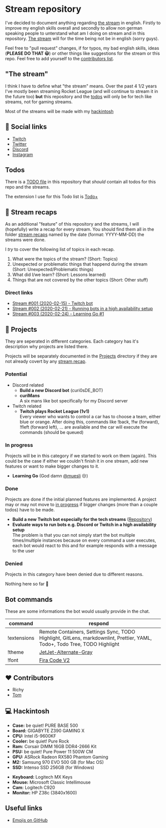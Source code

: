 # Stream repository

I've decided to document anything regarding [the stream](#the-stream) in english. Firstly to improve my english skills overall and secondly to allow non german speaking people to unterstand what am I doing on stream and in this repository. [The stream](#the-stream) will for the time being not be in english (sorry guys).

Feel free to "pull request" changes, if for typos, my bad english skills, ideas (**PLEASE DO THAT :smiley:**) or other things like suggestions for the stream or this repo. Feel free to add yourself to the [contributors list](#heart-contributors).

## "The stream"

I think I have to define what "the stream" means. Over the past 4 1/2 years I've mostly been streaming Rocket League (and will continue to stream it in the future too) **but** this repository and the [todos](#todos) will only be for tech like streams, not for gaming streams.

Most of the streams will be made with my [hackintosh](#computer-hackintosh)

## :link: Social links

- [Twitch](https://www.twitch.tv/curi0sDE)
- [Twitter](https://www.twitter.com/curi0sDE)
- [Discord](https://discord.gg/curi0sDE)
- [Instagram](https://www.instagram.com/curi0sDE)

## Todos

There is a [TODO file](TODO) in this repository that _should_ contain all todos for this repo and the streams.

The extension I use for this Todo list is [Todo+](https://marketplace.visualstudio.com/items?itemName=fabiospampinato.vscode-todo-plus)

## :movie_camera: Stream recaps

As an additional "feature" of this repository and the streams, I will (hopefully) write a recap for every stream. You should find them all in the folder [stream recaps](stream%20recaps/) named by the date (format: YYYY-MM-DD) the streams were done.

I _try_ to cover the following list of topics in each recap.

1. What were the topics of the stream? (Short: Topics)
2. Unexpected or problematic things that happend during the stream (Short: Unexpected/Problematic things)
3. What did I/we learn? (Short: Lessons learned)
4. Things that are not covered by the other topics (Short: Other stuff)

### Direct links

- [Stream #001 (2020-02-15) - Twitch bot](stream%20recaps/2020-02-15/README.md)
- [Stream #002 (2020-02-21) - Running bots in a high availability setup](stream%20recaps/2020-02-21/README.md)
- [Stream #003 (2020-02-24) - Learning Go #1](stream%20recaps/2020-02-24/README.md)

## :construction: Projects

They are seperated in different categories. Each category has it's description why projects are listed there.

Projects will be separately documented in the [Projects](projects/) directory if they are not already covert by any [stream recap](#movie_camera-stream-recaps).

### Potential

- Discord related
  - **Build a new Discord bot** (curi0sDE_BOT)
  - **curiMans**\
    A six mans like bot specifically for my Discord server
- Twitch related
  - **Twitch plays Rocket League (1v1)**\
    Every viewer who wants to control a car has to choose a team, either blue or orange. After doing this, commands like !back, !fw (forward), !fleft (forward left), ... are available and the car will execute the commands (should be queued)

### In progress

Projects will be in this category if we started to work on them (again). This could be the case if either we couldn't finish it in one stream, add new features or want to make bigger changes to it.

- **Learning Go** (God damn [@muesli](https://github.com/muesli) :unamused:)

### Done

Projects are done if the initial planned features are implemented. A project may or may not move to [in progress](#in-progress) if bigger changes (more than a couple todos) have to be made.

- **Build a new Twitch bot especially for the tech streams** ([Repository](https://github.com/curi0s/twitch-bot))
- **Evaluate ways to run bots e.g. Discord or Twitch in a high availability setup**\
  The problem is that you can not simply start the bot multiple times/multiple instances because on every command a user executes, each bot would react to this and for example responds with a message to the user

### Denied

Projects in this category have been denied due to different reasons.

Nothing here so far 🤗

## Bot commands

These are some informations the bot would usually provide in the chat.

| command   | respond                                       |
| ----------- | ------------------------------------------------------------------------------------------------------------------------- |
| !extensions | Remote Containers, Settings Sync, TODO Highlight, GitLens, markdownlint, Prettier, YAML, Todo+, Todo Tree, TODO Highlight |
| !theme  | [JetJet-Alternate-Gray](https://marketplace.visualstudio.com/items?itemName=JohnyGeorges.jetjet-theme)        |
| !font   | [Fira Code V2](https://github.com/tonsky/FiraCode)                        |

## :heart: Contributors

- Richy
- [Tom](https://github.com/tryzerman)

## :computer: Hackintosh

- **Case:** be quiet! PURE BASE 500
- **Board:** GIGABYTE Z390 GAMING X
- **CPU:** Intel i5-9600KF
- **Cooler:** be quiet! Pure Rock
- **Ram:** Corsair DIMM 16GB DDR4-2666 Kit
- **PSU:** be quiet! Pure Power 11 500W CM
- **GPU:** ASRock Radeon RX580 Phantom Gaming
- **M2:** Samsung 970 EVO 500 GB (for Mac OS)
- **SSD:** Intenso SSD 256GB (for Windows)

* **Keyboard:** Logitech MX Keys
* **Mouse:** Microsoft Classic Intellimouse
* **Cam:** Logitech C920
* **Monitor:** HP Z38c (3840x1600)

## Useful links

- [Emojis on GitHub](https://gist.github.com/rxaviers/7360908)
